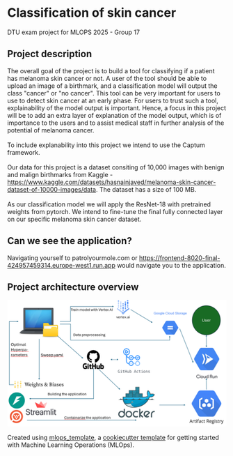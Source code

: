 # Classification of skin cancer

DTU exam project for MLOPS 2025 - Group 17

## Project description
The overall goal of the project is to build a tool for classifying if a patient has melanoma skin cancer or not. A user of the tool should be able to upload an image of a birthmark, and a classification model will output the class "cancer" or "no cancer". This tool can be very important for users to use to detect skin cancer at an early phase. For users to trust such a tool, explainability of the model output is important. Hence, a focus in this project will be to add an extra layer of explanation of the model output, which is of importance to the users and to assist medical staff in further analysis of the potential of melanoma cancer.
<br><br>
To include explanability into this project we intend to use the Captum framework.
<br><br>
Our data for this project is a dataset consiting of 10,000 images with benign and malign birthmarks from Kaggle - https://www.kaggle.com/datasets/hasnainjaved/melanoma-skin-cancer-dataset-of-10000-images/data. The dataset has a size of 100 MB.
<br><br>
As our classification model we will apply the ResNet-18 with pretrained weights from pytorch. We intend to fine-tune the final fully connected layer on our specific melanoma skin cancer dataset.

## Can we see the application?

Navigating yourself to patrolyourmole.com or <https://frontend-8020-final-424957459314.europe-west1.run.app> would navigate you to the application.

## Project architecture overview

![alt text](reports/figures/Architecture_setup.png)











Created using [mlops_template](https://github.com/SkafteNicki/mlops_template),
a [cookiecutter template](https://github.com/cookiecutter/cookiecutter) for getting
started with Machine Learning Operations (MLOps).
